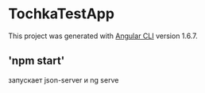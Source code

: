# TochkaTestApp

This project was generated with [Angular CLI](https://github.com/angular/angular-cli) version 1.6.7.

## 'npm start'
запускает json-server и ng serve
